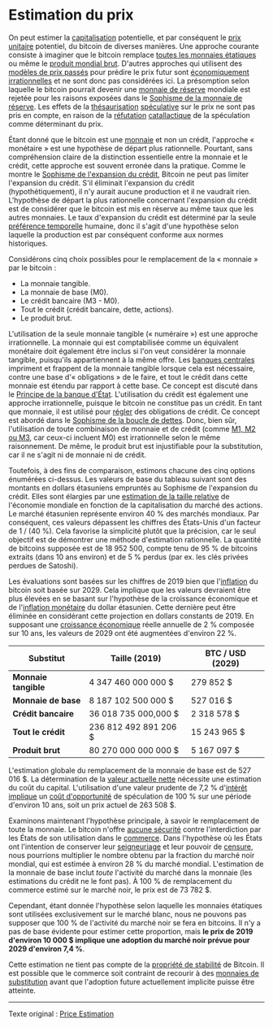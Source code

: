 Estimation du prix
==================

On peut estimer la [capitalisation](ch101-glossary.md#capitalisation) potentielle, et par conséquent le [prix](ch101-glossary.md#prix) [unitaire](ch101-glossary.md#unité) potentiel, du bitcoin de diverses manières. Une approche courante consiste à imaginer que le bitcoin remplace [toutes les monnaies étatiques](https://www.fool.com/investing/2017/05/25/could-the-price-of-bitcoin-go-to-1-million.aspx) ou même le [produit mondial brut](https://fr.wikipedia.org/wiki/Produit_mondial_brut). D'autres approches qui utilisent des [modèles de prix passés](https://medium.com/@100trillionUSD/modeling-bitcoins-value-with-scarcity-91fa0fc03e25) pour prédire le prix futur sont [économiquement irrationnelles](ch083-stock-to-flow-fallacy.md) et ne sont donc pas considérées ici. La présomption selon laquelle le bitcoin pourrait devenir une [monnaie de réserve](ch017-reservation-principle.md) mondiale est rejetée pour les raisons exposées dans le [Sophisme de la monnaie de réserve](ch077-reserve-currency-fallacy.md). Les effets de la [thésaurisation](ch101-glossary.md#thésauriser) [spéculative](ch101-glossary.md#spéculer) sur le prix ne sont pas pris en compte, en raison de la [réfutation](https://mises.org/library/man-economy-and-state-power-and-market/html/p/949) [catallactique](https://fr.wikipedia.org/wiki/Catallaxie) de la spéculation comme déterminant du prix.

Étant donné que le bitcoin est une [monnaie](ch005-money-taxonomy.md) et non un crédit, l'approche « monétaire » est une hypothèse de départ plus rationnelle. Pourtant, sans compréhension claire de la distinction essentielle entre la monnaie et le crédit, cette approche est souvent erronée dans la pratique. Comme le montre le [Sophisme de l'expansion du crédit](ch046-credit-expansion-fallacy.md), Bitcoin ne peut pas limiter l'expansion du crédit. S'il éliminait l'expansion du crédit (hypothétiquement), il n'y aurait aucune production et il ne vaudrait rien. L'hypothèse de départ la plus rationnelle concernant l'expansion du crédit est de considérer que le bitcoin est mis en réserve au même taux que les autres monnaies. Le taux d'expansion du crédit est déterminé par la seule [préférence temporelle](ch085-time-preference-fallacy.md) humaine, donc il s'agit d'une hypothèse selon laquelle la production est par conséquent conforme aux normes historiques.

Considérons cinq choix possibles pour le remplacement de la « monnaie » par le bitcoin :

* La monnaie tangible.
* La monnaie de base (M0).
* Le crédit bancaire (M3 - M0).
* Tout le crédit (crédit bancaire, dette, actions).
* Le produit brut.

L'utilisation de la seule monnaie tangible (« numéraire ») est une approche irrationnelle. La monnaie qui est comptabilisée comme un équivalent monétaire doit également être inclus si l'on veut considérer la monnaie tangible, puisqu'ils appartiennent à la même offre. Les [banques centrales](https://fr.wikipedia.org/wiki/Banque_centrale) impriment et frappent de la monnaie tangible lorsque cela est nécessaire, contre une base d'« obligations » de le faire, et tout le crédit dans cette monnaie est étendu par rapport à cette base. Ce concept est discuté dans le [Principe de la banque d'État](ch025-state-banking-principle.md). L'utilisation du crédit est également une approche irrationnelle, puisque le bitcoin ne constitue pas un crédit. En tant que monnaie, il est utilisé pour [régler](https://fr.wikipedia.org/wiki/%C3%89change,_compensation_et_r%C3%A8glement) des obligations de crédit. Ce concept est abordé dans le [Sophisme de la boucle de dettes](ch047-debt-loop-fallacy.md). Donc, bien sûr, l'utilisation de toute combinaison de monnaie et de crédit (comme [M1, M2 ou M3](https://fr.wikipedia.org/wiki/Masse_mon%C3%A9taire#Composants_de_la_masse_mon%C3%A9taire), car ceux-ci incluent M0) est irrationnelle selon le même raisonnement. De même, le produit brut est injustifiable pour la substitution, car il ne s'agit ni de monnaie ni de crédit.

Toutefois, à des fins de comparaison, estimons chacune des cinq options énumérées ci-dessus. Les valeurs de base du tableau suivant sont des montants en dollars étasuniens empruntés au Sophisme de l'expansion du crédit. Elles sont élargies par une [estimation de la taille relative](https://seekingalpha.com/article/4202768-u-s-of-world-stock-market-cap-tops-40-percent-again) de l'économie mondiale en fonction de la capitalisation du marché des actions. Le marché étasunien représente environ 40 % des marchés mondiaux. Par conséquent, ces valeurs dépassent les chiffres des États-Unis d'un facteur de 1 / (40 %). Cela favorise la simplicité plutôt que la précision, car le seul objectif est de démontrer une méthode d'estimation rationnelle. La quantité de bitcoins supposée est de 18 952 500, compte tenu de 95 % de bitcoins extraits (dans 10 ans environ) et de 5 % perdus (par ex. les clés privées perdues de Satoshi).

Les évaluations sont basées sur les chiffres de 2019 bien que l'[inflation](ch101-glossary.md#inflation) du bitcoin soit basée sur 2029. Cela implique que les valeurs devraient être plus élevées en se basant sur l'hypothèse de la croissance économique et de l'[inflation monétaire](https://fr.wikipedia.org/wiki/Cr%C3%A9ation_mon%C3%A9taire) du dollar étasunien. Cette dernière peut être éliminée en considérant cette projection en dollars constants de 2019. En supposant une [croissance économique](https://fr.wikipedia.org/wiki/Croissance_%C3%A9conomique) réelle annuelle de 2 % composée sur 10 ans, les valeurs de 2029 ont été augmentées d'environ 22 %.

| Substitut            | Taille (2019)         | BTC / USD (2029) |
|----------------------|-----------------------|------------------|
| **Monnaie tangible** |   4 347 460 000 000 $ |        279 852 $ |
| **Monnaie de base**  |   8 187 102 500 000 $ |        527 016 $ |
| **Crédit bancaire**  |  36 018 735 000,000 $ |      2 318 578 $ |
| **Tout le crédit**   | 236 812 492 891 206 $ |     15 243 965 $ |
| **Produit brut**     |  80 270 000 000 000 $ |      5 167 097 $ |

L'estimation globale du remplacement de la monnaie de base est de 527 016 $. La détermination de la [valeur actuelle nette](https://fr.wikipedia.org/wiki/Valeur_actuelle_nette) nécessite une estimation du coût du capital. L'utilisation d'une valeur prudente de 7,2 % d'[intérêt](ch101-glossary.md#intérêt) [implique](https://fr.wikipedia.org/wiki/R%C3%A8gle_des_72) un [coût d'opportunité](https://fr.wikipedia.org/wiki/Co%C3%BBt_d%27opportunit%C3%A9) de spéculation de 100 % sur une période d'environ 10 ans, soit un prix actuel de 263 508 $.

Examinons maintenant l'hypothèse principale, à savoir le remplacement de toute la monnaie. Le bitcoin n'offre [aucune sécurité](ch022-permissionless-principle.md) contre l'interdiction par les États de son utilisation dans le [commerce](ch101-glossary.md#commerce). Dans l'hypothèse où les États ont l'intention de conserver leur [seigneuriage](https://fr.wikipedia.org/wiki/Seigneuriage) et leur pouvoir de [censure](ch101-glossary.md#censure), nous pourrions multiplier le nombre obtenu par la fraction du marché noir mondial, qui est estimée à environ 28 % du marché mondial. L'estimation de la monnaie de base inclut *toute* l'activité du marché dans la monnaie (les estimations du crédit ne le font pas). À 100 % de remplacement du commerce estimé sur le marché noir, le prix est de 73 782 $.

Cependant, étant donnée l'hypothèse selon laquelle les monnaies étatiques sont utilisées exclusivement sur le marché blanc, nous ne pouvons pas supposer que 100 % de l'activité du marché noir se fera en bitcoins. Il n'y a pas de base évidente pour estimer cette proportion, mais **le prix de 2019 d'environ 10 000 $ implique une adoption du marché noir prévue pour 2029 d'environ 7,4 %**.

Cette estimation ne tient pas compte de la [propriété de stabilité](ch030-stability-property.md) de Bitcoin. Il est possible que le commerce soit contraint de recourir à des [monnaies de substitution](ch026-substitution-principle.md) avant que l'adoption future actuellement implicite puisse être atteinte.

---

Texte original : [Price Estimation](https://github.com/libbitcoin/libbitcoin-system/wiki/Price-Estimation)